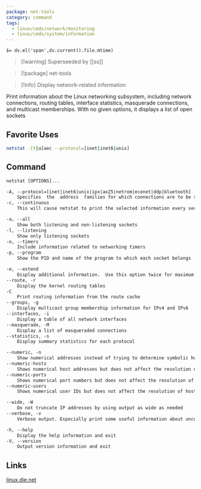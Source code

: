```yaml
---
package: net-tools
category: command
tags:
  - linux/cmds/network/monitoring
  - linux/cmds/system/information
---
```


`$= dv.el('span',dv.current().file.mtime)`
> [!warning] Superseeded by [[ss]]

> [!package] net-tools

> [!info] Display network-related information

Print information about the Linux networking subsystem, including network connections, routing tables, interface statistics, masquerade connections, and multicast memberships. With no given options, it displays a list of open sockets

## Favorite Uses
```sh
netstat -[t|u]aec --protocol=[inet|inet6|unix]
```

## Command
```txt
netstat [OPTIONS]...

-A, --protocol=[inet|inet6|unix|ipx|ax25|netrom|econet|ddp|bluetooth]
	Specifies  the  address  families for which connections are to be shown in a comma separated list of address family keywords
-c, --continuous
	This will cause netstat to print the selected information every second continuously

-a, --all
	Show both listening and non-listening sockets
-l, --listening
	Show only listening sockets
-o, --timers
	Include information related to networking timers
-p, --program
	Show the PID and name of the program to which each socket belongs

-e, --extend
	Display additional information.  Use this option twice for maximum detail
--route, -r
	Display the kernel routing tables
-C
	Print routing information from the route cache
--groups, -g
	Display multicast group membership information for IPv4 and IPv6
--interfaces, -i
	Display a table of all network interfaces
--masquerade, -M
	Display a list of masqueraded connections
--statistics, -s
	Display summary statistics for each protocol

--numeric, -n
	Show numerical addresses instead of trying to determine symbolic host, port or user names
--numeric-hosts
	Shows numerical host addresses but does not affect the resolution of port or user names
--numeric-ports
	Shows numerical port numbers but does not affect the resolution of host or user names
--numeric-users
	Shows numerical user IDs but does not affect the resolution of host or port names

--wide, -W
	Do not truncate IP addresses by using output as wide as needed
--verbose, -v
	Verbose output. Especially print some useful information about unconfigured address families

-h, --help
	Display the help information and exit 
-V, --version
	Output version information and exit
```

## Links
[linux.die.net](https://linux.die.net/man/8/netstat)
